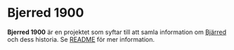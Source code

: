 # Bjerred 1900

**Bjerred 1900** är en projektet som syftar till att samla information om [Bjärred](Bjärred.md) och dess historia. Se [README](README.md) för mer information.
